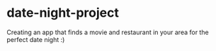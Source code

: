 # date-night-project

Creating an app that finds a movie and restaurant in your area for the perfect date night :)

